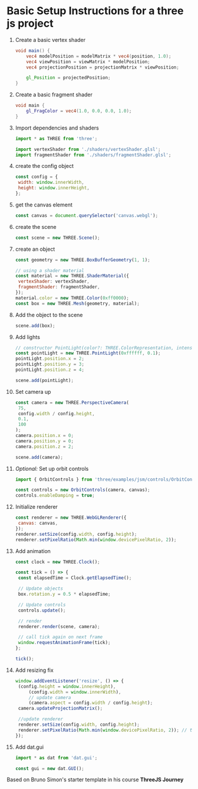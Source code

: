 # Basic Setup Instructions for a three js project

1. Create a basic vertex shader

   ```glsl
   void main() {
       vec4 modelPosition = modelMatrix * vec4(position, 1.0);
       vec4 viewPosition = viewMatrix * modelPosition;
       vec4 projectionPosition = projectionMatrix * viewPosition;

       gl_Position = projectedPosition;
   }

   ```

1. Create a basic fragment shader

   ```glsl
   void main {
       gl_FragColor = vec4(1.0, 0.0, 0.0, 1.0);
   }
   ```

1. Import dependencies and shaders

   ```js
   import * as THREE from 'three';

   import vertexShader from './shaders/vertexShader.glsl';
   import fragmentShader from './shaders/fragmentShader.glsl';
   ```

1. create the config object

   ```js
   const config = {
   	width: window.innerWidth,
   	height: window.innerHeight,
   };
   ```

1. get the canvas element

   ```js
   const canvas = document.querySelector('canvas.webgl');
   ```

1. create the scene

   ```js
   const scene = new THREE.Scene();
   ```

1. create an object

   ```js
   const geometry = new THREE.BoxBufferGeometry(1, 1);

   // using a shader material
   const material = new THREE.ShaderMaterial({
   	vertexShader: vertexShader,
   	fragmentShader: fragmentShader,
   });
   material.color = new THREE.Color(0xff0000);
   const box = new THREE.Mesh(geometry, material);
   ```

1. Add the object to the scene

   ```js
   scene.add(box);
   ```

1. Add lights

   ```js
   // constructor PointLight(color?: THREE.ColorRepresentation, intensity?: number, distance?: number, decay?: number): THREE.PointLight
   const pointLight = new THREE.PointLight(0xffffff, 0.1);
   pointLight.position.x = 2;
   pointLight.position.y = 3;
   pointLight.position.z = 4;

   scene.add(pointLight);
   ```

1. Set camera up

   ```js
   const camera = new THREE.PerspectiveCamera(
   	75,
   	config.width / config.height,
   	0.1,
   	100
   );
   camera.position.x = 0;
   camera.position.y = 0;
   camera.position.z = 2;

   scene.add(camera);
   ```

1. _Optional:_ Set up orbit controls

   ```js
   import { OrbitControls } from 'three/examples/jsm/controls/OrbitControls.js';

   const controls = new OrbitControls(camera, canvas);
   controls.enableDamping = true;
   ```

1. Initialize renderer

   ```js
   const renderer = new THREE.WebGLRenderer({
   	canvas: canvas,
   });
   renderer.setSize(config.width, config.height);
   renderer.setPixelRatio(Math.min(window.devicePixelRatio, 2));
   ```

1. Add animation

   ```js
   const clock = new THREE.Clock();

   const tick = () => {
   	const elapsedTime = Clock.getElapsedTime();

   	// Update objects
   	box.rotation.y = 0.5 * elapsedTime;

   	// Update controls
   	controls.update();

   	// render
   	renderer.render(scene, camera);

   	// call tick again on next frame
   	window.requestAnimationFrame(tick);
   };

   tick();
   ```

1. Add resizing fix

   ```js
   window.addEventListener('resize', () => {
   	(config.height = window.innerHeight),
   		(config.width = window.innerWidth),
   		// update camera
   		(camera.aspect = config.width / config.height);
   	camera.updateProjectionMatrix();

   	//update renderer
   	renderer.setSize(config.width, config.height);
   	renderer.setPixelRatio(Math.min(window.devicePixelRatio, 2)); // the pixel ration must be at max 2 for best performance and quality
   });
   ```

1. Add dat.gui

   ```js
   import * as dat from 'dat.gui';

   const gui = new dat.GUI();
   ```

Based on Bruno Simon's starter template in his course **ThreeJS Journey**

